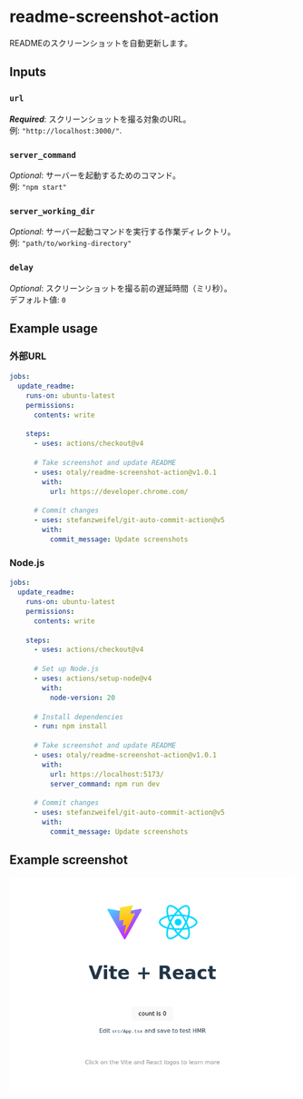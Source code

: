 # readme-screenshot-action

READMEのスクリーンショットを自動更新します。

## Inputs

### `url`

***Required***: スクリーンショットを撮る対象のURL。  
例: `"http://localhost:3000/"`.

### `server_command`
*Optional*: サーバーを起動するためのコマンド。  
例: `"npm start"`

### `server_working_dir`
*Optional*: サーバー起動コマンドを実行する作業ディレクトリ。  
例: `"path/to/working-directory"`

### `delay`
*Optional*: スクリーンショットを撮る前の遅延時間（ミリ秒）。  
デフォルト値: `0`

## Example usage

### 外部URL
```yaml
jobs:
  update_readme:
    runs-on: ubuntu-latest
    permissions:
      contents: write

    steps:
      - uses: actions/checkout@v4

      # Take screenshot and update README
      - uses: otaly/readme-screenshot-action@v1.0.1
        with:
          url: https://developer.chrome.com/

      # Commit changes
      - uses: stefanzweifel/git-auto-commit-action@v5
        with:
          commit_message: Update screenshots
```

### Node.js
```yaml
jobs:
  update_readme:
    runs-on: ubuntu-latest
    permissions:
      contents: write

    steps:
      - uses: actions/checkout@v4

      # Set up Node.js
      - uses: actions/setup-node@v4
        with:
          node-version: 20

      # Install dependencies
      - run: npm install

      # Take screenshot and update README
      - uses: otaly/readme-screenshot-action@v1.0.1
        with:
          url: https://localhost:5173/
          server_command: npm run dev

      # Commit changes
      - uses: stefanzweifel/git-auto-commit-action@v5
        with:
          commit_message: Update screenshots
```

## Example screenshot
<!-- [README-SCREENSHOT-BEGIN] -->
![http://localhost:5173/](__screenshots__/aac8d7b.png)
<!-- [README-SCREENSHOT-END] -->